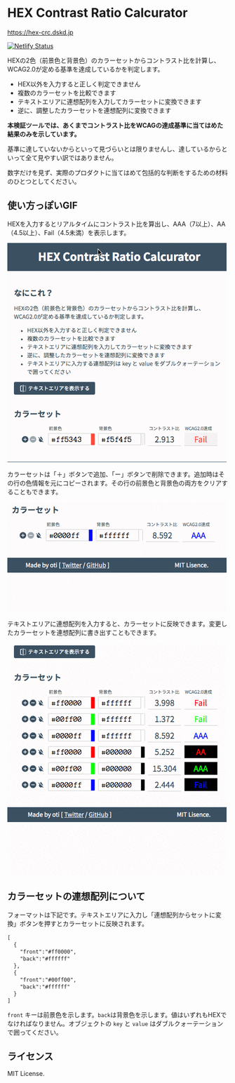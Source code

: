 # HEX Contrast Ratio Calcurator

https://hex-crc.dskd.jp

[![Netlify Status](https://api.netlify.com/api/v1/badges/dd371e46-f0e0-4664-ada0-dcc93fe9023e/deploy-status)](https://app.netlify.com/sites/hex-crc/deploys)

HEXの2色（前景色と背景色）のカラーセットからコントラスト比を計算し、WCAG2.0が定める基準を達成しているかを判定します。

- HEX以外を入力すると正しく判定できません
- 複数のカラーセットを比較できます
- テキストエリアに連想配列を入力してカラーセットに変換できます
- 逆に、調整したカラーセットを連想配列に変換できます

**本検証ツールでは、あくまでコントラスト比をWCAGの達成基準に当てはめた結果のみを示しています。**

基準に達していないからといって見づらいとは限りませんし、達しているからといって全て見やすい訳ではありません。

数字だけを見ず、実際のプロダクトに当てはめて包括的な判断をするための材料のひとつとしてください。

## 使い方っぽいGIF

HEXを入力するとリアルタイムにコントラスト比を算出し、AAA（7以上）、AA（4.5以上）、Fail（4.5未満）を表示します。

![](./public/assets/images/screenshot_01.gif)

カラーセットは「＋」ボタンで追加、「ー」ボタンで削除できます。追加時はその行の色情報を元にコピーされます。その行の前景色と背景色の両方をクリアすることもできます。

![](./public/assets/images/screenshot_02.gif)

テキストエリアに連想配列を入力すると、カラーセットに反映できます。変更したカラーセットを連想配列に書き出すこともできます。

![](./public/assets/images/screenshot_03.gif)

## カラーセットの連想配列について

フォーマットは下記です。テキストエリアに入力し「連想配列からセットに変換」ボタンを押すとカラーセットに反映されます。

```
[
  {
    "front":"#ff0000",
    "back":"#ffffff"
  },
  {
    "front":"#00ff00",
    "back":"#ffffff"
  }
]
```

`front` キーは前景色を示します。`back`は背景色を示します。値はいずれもHEXでなければなりません。オブジェクトの `key` と `value` はダブルクォーテーションで囲ってください。

## ライセンス

MIT License.
